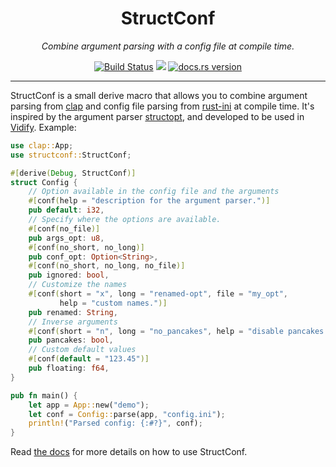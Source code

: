 <div align="center">

<h1>StructConf</h1>
<span><i>Combine argument parsing with a config file at compile time.</i></span>

<a href="https://github.com/vidify/structconf/actions"><img alt="Build Status" src="https://github.com/vidify/structconf/workflows/Continuous%20Integration/badge.svg"></a> <a alt="crates.io version" href="https://crates.io/crates/structconf"><img src="https://img.shields.io/crates/v/structconf.svg"></a> <a href="https://docs.rs/structconf"><img alt="docs.rs version" src="https://docs.rs/structconf/badge.svg"></a>
</div>

---

StructConf is a small derive macro that allows you to combine argument parsing from [clap](https://github.com/clap-rs/clap) and config file parsing from [rust-ini](https://github.com/zonyitoo/rust-ini) at compile time. It's inspired by the argument parser [structopt](https://github.com/TeXitoi/structopt), and developed to be used in [Vidify](https://github.com/vidify). Example:

```rust
use clap::App;
use structconf::StructConf;

#[derive(Debug, StructConf)]
struct Config {
    // Option available in the config file and the arguments
    #[conf(help = "description for the argument parser.")]
    pub default: i32,
    // Specify where the options are available.
    #[conf(no_file)]
    pub args_opt: u8,
    #[conf(no_short, no_long)]
    pub conf_opt: Option<String>,
    #[conf(no_short, no_long, no_file)]
    pub ignored: bool,
    // Customize the names
    #[conf(short = "x", long = "renamed-opt", file = "my_opt",
           help = "custom names.")]
    pub renamed: String,
    // Inverse arguments
    #[conf(short = "n", long = "no_pancakes", help = "disable pancakes.")]
    pub pancakes: bool,
    // Custom default values
    #[conf(default = "123.45")]
    pub floating: f64,
}

pub fn main() {
    let app = App::new("demo");
    let conf = Config::parse(app, "config.ini");
    println!("Parsed config: {:#?}", conf);
}
```

Read [the docs]() for more details on how to use StructConf.
